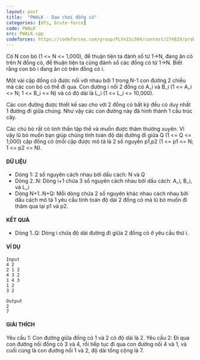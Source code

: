 ```yaml
---
layout: post
title:  "PWALK - Dạo chơi đồng cỏ"
categories: [dfs, brute-force]
code: PWALK
src: PWALK.cpp
codeforces: https://codeforces.com/group/FLVn1Sc504/contest/274829/problem/L
---
```




  


Có N con bò (1 <= N <= 1,000), để thuận tiện ta đánh số từ 1->N, đang ăn cỏ trên N đồng cỏ, để thuận tiện ta cũng đánh số các đồng cỏ từ 1->N. Biết rằng con bò i đang ăn cỏ trên đồng cỏ i.

Một vài cặp đồng cỏ được nối với nhau bởi 1 trong N-1 con đường 2 chiều mà các con bò có thể đi qua. Con đường i nối 2 đồng cỏ A\_i và B\_i (1 <= A\_i <= N; 1 <= B\_i <= N) và có độ dài là L\_i (1 <= L\_i <= 10,000).

Các con đường được thiết kế sao cho với 2 đồng cỏ bất kỳ đều có duy nhất 1 đường đi giữa chúng. Như vậy các con đường này đã hình thành 1 cấu trúc cây.

Các chú bò rất có tinh thần tập thể và muốn được thăm thường xuyên. Vì vậy lũ bò muốn bạn giúp chúng tính toán độ dài đường đi giữa Q (1 <= Q <= 1,000) cặp đồng cỏ (mỗi cặp được mô tả là 2 số nguyên p1,p2 (1 <= p1 <= N; 1 <= p2 <= N).


#### DỮ LIỆU

*   Dòng 1: 2 số nguyên cách nhau bởi dấu cách: N và Q
*   Dòng 2..N: Dòng i+1 chứa 3 số nguyên cách nhau bởi dấu cách: A\_i, B\_i, và L\_i
*   Dòng N+1..N+Q: Mỗi dòng chứa 2 số nguyên khác nhau cách nhau bởi dấu cách mô tả 1 yêu cầu tính toán độ dài 2 đồng cỏ mà lũ bò muốn đi thăm qua lại p1 và p2.


#### KẾT QUẢ

*   Dòng 1..Q: Dòng i chứa độ dài đường đi giữa 2 đồng cỏ ở yêu cầu thứ i.

#### VÍ DỤ

```
Input
4 2
2 1 2
4 3 2
1 4 3
1 2
3 2

Output
2
7
```

#### GIẢI THÍCH

Yêu cầu 1: Con đường giữa đồng cỏ 1 và 2 có độ dài là 2. Yêu cầu 2: Đi qua con đường nối đồng cỏ 3 và 4, rồi tiếp tục đi qua con đường nối 4 và 1, và cuối cùng là con đướng nối 1 và 2, độ dài tổng cộng là 7.

<!--more-->

